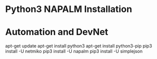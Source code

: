 # Python3 NAPALM Installation
# Automation and DevNet

apt-get update
apt-get install python3
apt-get install python3-pip
pip3 install -U netmiko
pip3 install -U napalm
pip3 install -U simplejson
